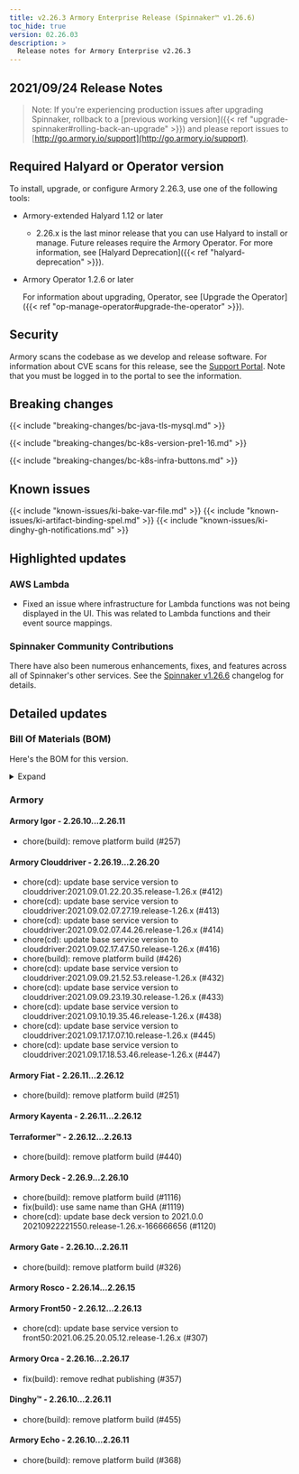 ```yaml
---
title: v2.26.3 Armory Enterprise Release (Spinnaker™ v1.26.6)
toc_hide: true
version: 02.26.03
description: >
  Release notes for Armory Enterprise v2.26.3 
---
```


## 2021/09/24 Release Notes

> Note: If you're experiencing production issues after upgrading Spinnaker, rollback to a [previous working version]({{< ref "upgrade-spinnaker#rolling-back-an-upgrade" >}}) and please report issues to [http://go.armory.io/support](http://go.armory.io/support).
## Required Halyard or Operator version

To install, upgrade, or configure Armory 2.26.3, use one of the following tools:

- Armory-extended Halyard 1.12 or later
  - 2.26.x is the last minor release that you can use Halyard to install or manage. Future releases require the Armory Operator. For more information, see [Halyard Deprecation]({{< ref "halyard-deprecation" >}}).

- Armory Operator 1.2.6 or later

   For information about upgrading, Operator, see [Upgrade the Operator]({{< ref "op-manage-operator#upgrade-the-operator" >}}).


## Security

Armory scans the codebase as we develop and release software. For information about CVE scans for this release, see the [Support Portal](https://support.armory.io/support?id=kb_article_view&sysparm_article=KB0010414). Note that you must be logged in to the portal to see the information.

## Breaking changes
<!-- Copy/paste from the previous version if there are recent ones. We can drop breaking changes after 3 minor versions. Add new ones from OSS and Armory. -->

{{< include "breaking-changes/bc-java-tls-mysql.md" >}}

{{< include "breaking-changes/bc-k8s-version-pre1-16.md" >}}

{{< include "breaking-changes/bc-k8s-infra-buttons.md" >}}

## Known issues
<!-- Copy/paste known issues from the previous version if they're not fixed. Add new ones from OSS and Armory. If there aren't any issues, state that so readers don't think we forgot to fill out this section. -->

{{< include "known-issues/ki-bake-var-file.md" >}}
{{< include "known-issues/ki-artifact-binding-spel.md" >}}
{{< include "known-issues/ki-dinghy-gh-notifications.md" >}}

## Highlighted updates

<!--
Each item category (such as UI) under here should be an h3 (###). List the following info that service owners should be able to provide:
- Major changes or new features we want to call out for Armory and OSS. Changes should be grouped under end user understandable sections. For example, instead of Deck, use UI. Instead of Fiat, use Permissions.
- Fixes to any known issues from previous versions that we have in release notes. These can all be grouped under a Fixed issues H3.
-->
### AWS Lambda

* Fixed an issue where infrastructure for Lambda functions was not being displayed in the UI. This was related to Lambda functions and their event source mappings.


###  Spinnaker Community Contributions

There have also been numerous enhancements, fixes, and features across all of Spinnaker's other services. See the
[Spinnaker v1.26.6](https://www.spinnaker.io/changelogs/1.26.6-changelog/) changelog for details.

## Detailed updates

### Bill Of Materials (BOM)

Here's the BOM for this version.
<details><summary>Expand</summary>
<pre class="highlight">
<code>version: 2.26.3
timestamp: "2021-09-23 02:12:12"
services:
    clouddriver:
        commit: d361f7e62fe555fda9dd5682b64627f4703563a8
        version: 2.26.20
    deck:
        commit: 198d62eae2710dceed1f462e50a183abba613fef
        version: 2.26.10
    dinghy:
        commit: d1406fad85771d7f44a266d3302d6195c00d7ec2
        version: 2.26.11
    echo:
        commit: c1e9ced6759392159ee628e63cc5808a1c5d8fdd
        version: 2.26.11
    fiat:
        commit: ea4874e41748992d24e0a36a5534bc37d0aa0d31
        version: 2.26.12
    front50:
        commit: ba5b33e616e51dc0e655f40da18277c9434ca5fe
        version: 2.26.13
    gate:
        commit: a7242aa7506dff2f342c69562666308c653fae17
        version: 2.26.11
    igor:
        commit: d1ad3f87ee857a73f6e546ea4cc410286e87cea9
        version: 2.26.11
    kayenta:
        commit: 4f668d1297a5d205d516667c1af6902d0d9f380f
        version: 2.26.12
    monitoring-daemon:
        version: 2.26.0
    monitoring-third-party:
        version: 2.26.0
    orca:
        commit: a3463f61ff082502c1c6cb35ea7b01aeee5456a9
        version: 2.26.17
    rosco:
        commit: 1dfc60f1f70ccdadc2cc03ff9f27b5ca39bb9c39
        version: 2.26.15
    terraformer:
        commit: 2dc177734c1445252dfeb3b8353ce94596c8a4c3
        version: 2.26.13
dependencies:
    redis:
        version: 2:2.8.4-2
artifactSources:
    dockerRegistry: docker.io/armory
</code>
</pre>
</details>

### Armory


#### Armory Igor - 2.26.10...2.26.11

  - chore(build): remove platform build (#257)

#### Armory Clouddriver - 2.26.19...2.26.20

  - chore(cd): update base service version to clouddriver:2021.09.01.22.20.35.release-1.26.x (#412)
  - chore(cd): update base service version to clouddriver:2021.09.02.07.27.19.release-1.26.x (#413)
  - chore(cd): update base service version to clouddriver:2021.09.02.07.44.26.release-1.26.x (#414)
  - chore(cd): update base service version to clouddriver:2021.09.02.17.47.50.release-1.26.x (#416)
  - chore(build): remove platform build (#426)
  - chore(cd): update base service version to clouddriver:2021.09.09.21.52.53.release-1.26.x (#432)
  - chore(cd): update base service version to clouddriver:2021.09.09.23.19.30.release-1.26.x (#433)
  - chore(cd): update base service version to clouddriver:2021.09.10.19.35.46.release-1.26.x (#438)
  - chore(cd): update base service version to clouddriver:2021.09.17.17.07.10.release-1.26.x (#445)
  - chore(cd): update base service version to clouddriver:2021.09.17.18.53.46.release-1.26.x (#447)

#### Armory Fiat - 2.26.11...2.26.12

  - chore(build): remove platform build (#251)

#### Armory Kayenta - 2.26.11...2.26.12


#### Terraformer™ - 2.26.12...2.26.13

  - chore(build): remove platform build (#440)

#### Armory Deck - 2.26.9...2.26.10

  - chore(build): remove platform build (#1116)
  - fix(build): use same name than GHA (#1119)
  - chore(cd): update base deck version to 2021.0.0 20210922221550.release-1.26.x-166666656 (#1120)

#### Armory Gate - 2.26.10...2.26.11

  - chore(build): remove platform build (#326)

#### Armory Rosco - 2.26.14...2.26.15


#### Armory Front50 - 2.26.12...2.26.13

  - chore(cd): update base service version to front50:2021.06.25.20.05.12.release-1.26.x (#307)

#### Armory Orca - 2.26.16...2.26.17

  - fix(build): remove redhat publishing (#357)

#### Dinghy™ - 2.26.10...2.26.11

  - chore(build): remove platform build (#455)

#### Armory Echo - 2.26.10...2.26.11

  - chore(build): remove platform build (#368)

